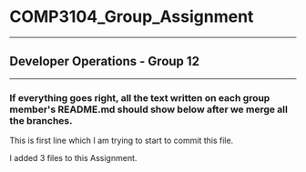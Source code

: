 # COMP3104_Group_Assignment

---

## Developer Operations - Group 12

---

### If everything goes right, all the text written on each group member's README.md should show below after we merge all the branches.

This is first line which I am trying to start to commit this file.

I added 3 files to this Assignment.
